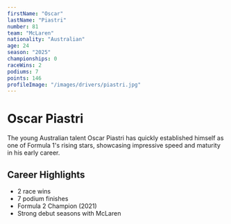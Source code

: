 ```yaml
---
firstName: "Oscar"
lastName: "Piastri"
number: 81
team: "McLaren"
nationality: "Australian"
age: 24
season: "2025"
championships: 0
raceWins: 2
podiums: 7
points: 146
profileImage: "/images/drivers/piastri.jpg"
---
```


# Oscar Piastri

The young Australian talent Oscar Piastri has quickly established himself as one of Formula 1's rising stars, showcasing impressive speed and maturity in his early career.

## Career Highlights

- 2 race wins
- 7 podium finishes
- Formula 2 Champion (2021)
- Strong debut seasons with McLaren
